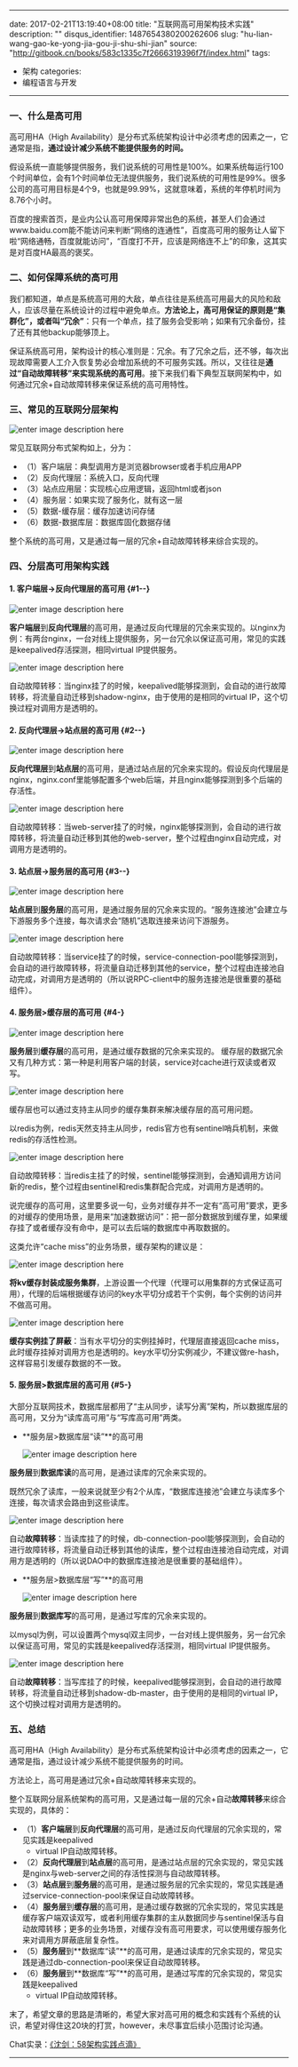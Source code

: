 
---
date: 2017-02-21T13:19:40+08:00
title: "互联网高可用架构技术实践"
description: ""
disqus_identifier: 1487654380200262606
slug: "hu-lian-wang-gao-ke-yong-jia-gou-ji-shu-shi-jian"
source: "http://gitbook.cn/books/583c1335c7f2666319396f7f/index.html"
tags: 
- 架构 
categories:
- 编程语言与开发
---

### 一、什么是高可用

高可用HA（High
Availability）是分布式系统架构设计中必须考虑的因素之一，它通常是指，**通过设计减少系统不能提供服务的时间。**

假设系统一直能够提供服务，我们说系统的可用性是100%。如果系统每运行100个时间单位，会有1个时间单位无法提供服务，我们说系统的可用性是99%。很多公司的高可用目标是4个9，也就是99.99%，这就意味着，系统的年停机时间为8.76个小时。

百度的搜索首页，是业内公认高可用保障非常出色的系统，甚至人们会通过www.baidu.com能不能访问来判断“网络的连通性”，百度高可用的服务让人留下啦“网络通畅，百度就能访问”，“百度打不开，应该是网络连不上”的印象，这其实是对百度HA最高的褒奖。

### 二、如何保障系统的高可用

我们都知道，单点是系统高可用的大敌，单点往往是系统高可用最大的风险和敌人，应该尽量在系统设计的过程中避免单点。**方法论上，高可用保证的原则是“集群化”，或者叫“冗余”**：只有一个单点，挂了服务会受影响；如果有冗余备份，挂了还有其他backup能够顶上。

保证系统高可用，架构设计的核心准则是：冗余。有了冗余之后，还不够，每次出现故障需要人工介入恢复势必会增加系统的不可服务实践。所以，又往往是**通过“自动故障转移”来实现系统的高可用**。接下来我们看下典型互联网架构中，如何通过冗余+自动故障转移来保证系统的高可用特性。

### 三、常见的互联网分层架构

![enter image description
here](https://static.yushuangqi.com/blog/2017/0221125846z3yek04vgpx.png)

常见互联网分布式架构如上，分为：

-   （1）客户端层：典型调用方是浏览器browser或者手机应用APP
-   （2）反向代理层：系统入口，反向代理
-   （3）站点应用层：实现核心应用逻辑，返回html或者json
-   （4）服务层：如果实现了服务化，就有这一层
-   （5）数据-缓存层：缓存加速访问存储
-   （6）数据-数据库层：数据库固化数据存储

整个系统的高可用，又是通过每一层的冗余+自动故障转移来综合实现的。

### 四、分层高可用架构实践

#### 1. **客户端层-\>反向代理层**的高可用 {#1--}

![enter image description
here](https://static.yushuangqi.com/blog/2017/0221125846jag0kbr05bq.png)

**客户端层**到**反向代理层**的高可用，是通过反向代理层的冗余来实现的。以nginx为例：有两台nginx，一台对线上提供服务，另一台冗余以保证高可用，常见的实践是keepalived存活探测，相同virtual
IP提供服务。

![enter image description
here](https://static.yushuangqi.com/blog/2017/0221125846iiq5bm04jmk.png)

自动故障转移：当nginx挂了的时候，keepalived能够探测到，会自动的进行故障转移，将流量自动迁移到shadow-nginx，由于使用的是相同的virtual
IP，这个切换过程对调用方是透明的。

#### 2. **反向代理层-\>站点层**的高可用 {#2--}

![enter image description
here](https://static.yushuangqi.com/blog/2017/0221125846reqexof4i2n.png)

**反向代理层**到**站点层**的高可用，是通过站点层的冗余来实现的。假设反向代理层是nginx，nginx.conf里能够配置多个web后端，并且nginx能够探测到多个后端的存活性。

![enter image description
here](https://static.yushuangqi.com/blog/2017/0221125847jztw0oqj4xs.png)

自动故障转移：当web-server挂了的时候，nginx能够探测到，会自动的进行故障转移，将流量自动迁移到其他的web-server，整个过程由nginx自动完成，对调用方是透明的。

#### 3. **站点层-\>服务层**的高可用 {#3--}

![enter image description
here](https://static.yushuangqi.com/blog/2017/0221125847rw5jjszarnf.png)

**站点层**到**服务层**的高可用，是通过服务层的冗余来实现的。“服务连接池”会建立与下游服务多个连接，每次请求会“随机”选取连接来访问下游服务。

![enter image description
here](https://static.yushuangqi.com/blog/2017/02211258473r4a4smaw03.png)

自动故障转移：当service挂了的时候，service-connection-pool能够探测到，会自动的进行故障转移，将流量自动迁移到其他的service，整个过程由连接池自动完成，对调用方是透明的（所以说RPC-client中的服务连接池是很重要的基础组件）。

#### 4. **服务层\>缓存层**的高可用 {#4-}

![enter image description
here](https://static.yushuangqi.com/blog/2017/0221125847jnvwhfmkwrd.png)

**服务层**到**缓存层**的高可用，是通过缓存数据的冗余来实现的。
缓存层的数据冗余又有几种方式：第一种是利用客户端的封装，service对cache进行双读或者双写。

![enter image description
here](https://static.yushuangqi.com/blog/2017/0221125848zutpua3o52f.png)

缓存层也可以通过支持主从同步的缓存集群来解决缓存层的高可用问题。

以redis为例，redis天然支持主从同步，redis官方也有sentinel哨兵机制，来做redis的存活性检测。

![enter image description
here](https://static.yushuangqi.com/blog/2017/0221125848e2leyemcazz.png)

自动故障转移：当redis主挂了的时候，sentinel能够探测到，会通知调用方访问新的redis，整个过程由sentinel和redis集群配合完成，对调用方是透明的。

说完缓存的高可用，这里要多说一句，业务对缓存并不一定有“高可用”要求，更多的对缓存的使用场景，是用来“加速数据访问”：把一部分数据放到缓存里，如果缓存挂了或者缓存没有命中，是可以去后端的数据库中再取数据的。

这类允许“cache miss”的业务场景，缓存架构的建议是：

![enter image description
here](https://static.yushuangqi.com/blog/2017/0221125849xx3wihlphx4.png)

**将kv缓存封装成服务集群**，上游设置一个代理（代理可以用集群的方式保证高可用），代理的后端根据缓存访问的key水平切分成若干个实例，每个实例的访问并不做高可用。

![enter image description
here](https://static.yushuangqi.com/blog/2017/0221125849hevbc3b5gy1.png)

**缓存实例挂了屏蔽**：当有水平切分的实例挂掉时，代理层直接返回cache
miss，此时缓存挂掉对调用方也是透明的。key水平切分实例减少，不建议做re-hash，这样容易引发缓存数据的不一致。

#### 5. **服务层\>数据库层**的高可用 {#5-}

大部分互联网技术，数据库层都用了“主从同步，读写分离”架构，所以数据库层的高可用，又分为“读库高可用”与“写库高可用”两类。

-   **服务层\>数据库层“读”**的高可用

    ![enter image description
    here](https://static.yushuangqi.com/blog/2017/0221125849lwiae1zxsv4.png)

**服务层**到**数据库读**的高可用，是通过读库的冗余来实现的。

既然冗余了读库，一般来说就至少有2个从库，“数据库连接池”会建立与读库多个连接，每次请求会路由到这些读库。

![enter image description
here](https://static.yushuangqi.com/blog/2017/0221125849flc0tg5ofqs.png)

自动**故障转移**：当读库挂了的时候，db-connection-pool能够探测到，会自动的进行故障转移，将流量自动迁移到其他的读库，整个过程由连接池自动完成，对调用方是透明的（所以说DAO中的数据库连接池是很重要的基础组件）。

-   **服务层\>数据库层“写”**的高可用

    ![enter image description
    here](https://static.yushuangqi.com/blog/2017/0221125850eyzix3vw25h.png)

**服务层**到**数据库写**的高可用，是通过写库的冗余来实现的。

以mysql为例，可以设置两个mysql双主同步，一台对线上提供服务，另一台冗余以保证高可用，常见的实践是keepalived存活探测，相同virtual
IP提供服务。

![enter image description
here](https://static.yushuangqi.com/blog/2017/0221125850qi4egs241by.png)

自动**故障转移**：当写库挂了的时候，keepalived能够探测到，会自动的进行故障转移，将流量自动迁移到shadow-db-master，由于使用的是相同的virtual
IP，这个切换过程对调用方是透明的。

### 五、总结

高可用HA（High
Availability）是分布式系统架构设计中必须考虑的因素之一，它通常是指，通过设计减少系统不能提供服务的时间。

方法论上，高可用是通过冗余+自动故障转移来实现的。

整个互联网分层系统架构的高可用，又是通过每一层的冗余+自动**故障转移**来综合实现的，具体的：

-   （1）**客户端层**到**反向代理层**的高可用，是通过反向代理层的冗余实现的，常见实践是keepalived
    + virtual IP自动故障转移。
-   （2）**反向代理层**到**站点层**的高可用，是通过站点层的冗余实现的，常见实践是nginx与web-server之间的存活性探测与自动故障转移。
-   （3）**站点层**到**服务层**的高可用，是通过服务层的冗余实现的，常见实践是通过service-connection-pool来保证自动故障转移。
-   （4）**服务层**到**缓存层**的高可用，是通过缓存数据的冗余实现的，常见实践是缓存客户端双读双写，或者利用缓存集群的主从数据同步与sentinel保活与自动故障转移；更多的业务场景，对缓存没有高可用要求，可以使用缓存服务化来对调用方屏蔽底层复杂性。
-   （5）**服务层**到**数据库“读”**的高可用，是通过读库的冗余实现的，常见实践是通过db-connection-pool来保证自动故障转移。
-   （6）**服务层**到**数据库“写”**的高可用，是通过写库的冗余实现的，常见实践是keepalived
    + virtual IP自动故障转移。

末了，希望文章的思路是清晰的，希望大家对高可用的概念和实践有个系统的认识，希望对得住这20块的打赏，however，未尽事宜后续小范围讨论沟通。

Chat实录：[《沈剑：58架构实践点滴》](http://gitbook.cn/m/mazi/logArticle/5826b6f79b3cc37401d4f8e3?readArticle=yes)

* * * * *

